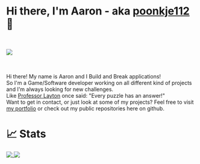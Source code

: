 # Hi there, I'm Aaron - aka [poonkje112][website] 👋
<br><p style="text-allign: center;">![](https://komarev.com/ghpvc/?username=poonkje112)</p><br /><br />
Hi there! My name is Aaron and I Build and Break applications!<br />
So I'm a Game/Software developer working on all different kind of projects and I'm always looking for new challenges. <br />
Like [Professor Layton](https://en.wikipedia.org/wiki/Professor_Layton) once said: "Every puzzle has an answer!" <br />
Want to get in contact, or just look at some of my projects? Feel free to visit [my portfolio][website] or check out my public repositories here on github.

# 📈 Stats
<a href="https://github.com/poonkje112">
  <img align="top" src="https://github-readme-stats.vercel.app/api?username=poonkje112&show_icons=true&theme=default" />
</a>
<a href="https://github.com/poonkje112">
  <img align="top" src="https://github-readme-stats.vercel.app/api/top-langs/?username=poonkje112&hide=shaderlab,ASP.NET&layout=compact&theme=default" />
</a>

<br />
<br />

[git]: https://github.com/poonkje112
[website]: https://www.poonkje.com/
